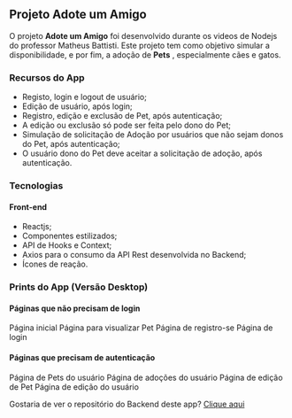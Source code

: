 ##  Projeto Adote um Amigo
O projeto **Adote um Amigo** foi desenvolvido durante os videos de Nodejs do professor Matheus Battisti.
Este projeto tem como objetivo simular a disponibilidade, e por fim, a adoção de **Pets** , especialmente cães e gatos.



###  Recursos do App
* Registo, login e logout de usuário;
* Edição de usuário, após login;
* Registro, edição e exclusão de Pet, após autenticação;
* A edição ou exclusão só pode ser feita pelo dono do Pet;
* Simulação de solicitação de Adoção por usuários que não sejam donos do Pet, após autenticação;
* O usuário dono do Pet deve aceitar a solicitação de adoção, após autenticação.

###  Tecnologias 
####  Front-end
* Reactjs;
* Componentes estilizados;
* API de Hooks e Context;
* Axios para o consumo da API Rest desenvolvida no Backend;
* Ícones de reação.
###  Prints do App (Versão Desktop)
####  Páginas que não precisam de login
  Página inicial
  Página para visualizar Pet
  Página de registro-se
  Página de login

####  Páginas que precisam de autenticação
  Página de Pets do usuário
  Página de adoções do usuário
  Página de edição de Pet
  Página de edição do usuário

Gostaria de ver o repositório do Backend deste app?
[ Clique aqui ](https://github.com/aurelioleonel/Adote_um_Amigo.git)
